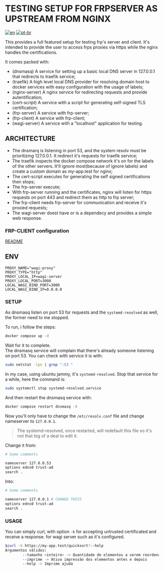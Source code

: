# TESTING SETUP FOR FRPSERVER AS UPSTREAM FROM NGINX

[![en](https://img.shields.io/badge/lang-en-red)](README.md) [![pt-br](https://img.shields.io/badge/lang-pt--br-green)](README.pt-br.md)

This provides a full featured setup for testing frp's server and client. It's intended to provide the user to access frps proxies via https while the nginx handles the certifications.

It comes packed with:

- (dnsmasq) A service for setting up a basic local DNS server in 127.0.0.1 that redirects to traefik service;
- (traefik) A high level local DNS provider for resolving domain host to docker services with easy configuration with the usage of labels;
- (nginx-server) A nginx service for redirecting requests and provide autentification;
- (cert-script) A service with a script for generating self-signed TLS certification;
- (frp-server) A service with frp-server;
- (frp-client) A service with frp-client;
- (wagi-server) A service with a "localhost" application for testing.  

## ARCHITECTURE

- The dnsmarq is listening in port 53, and the system resolv must be prioritizing 127.0.0.1. It redirect it's requests for traefik service;
- The traefik inspects the docker compose network it's on for the labels of the other servers. It'll ignore most(because of ignore labels) and create a custom domain as my-app.test for nginx;
- The cert-script executes for generating the self signed certifications then stops;
- The frp-server execute;
- With frp-server running and the certificates, nginx will listen for https requests on port 443 and redirect them as http to frp server;
- The frp-client needs frp-server for communication and receive it's proxied requests;
- The wagi-server doest have or is a dependecy and provides a simple web response.

### FRP-CLIENT configuration

[README](README_FRPC.md)

## ENV

```.env
PROXY_NAME="wagi-proxy"
PROXY_TYPE="http"
PROXY_LOCAL_IP=wagi-server
PROXY_LOCAL_PORT=3000
LOCAL_WAGI_BIND_PORT=3000
LOCAL_WAGI_BIND_IP=0.0.0.0
```

### SETUP

As dnsmasq listen on port 53 for requests and the `systemd-resolved` as well, the former need to me stopped. 

To run, i follow the steps:

```bash
docker compose up -d
```

Wait for it to complete.  
The dnsmasq service will complain that there's already someone listening on port 53. You can check with service it is with:

```bash
sudo netstat -lpn | grep ":53 "
```

In my case, using ubuntu jammy, it's `systemd-resolved`. Stop that service for a while, here the command is:

```bash
sudo systemctl stop systemd-resolved.service
```

And then restart the dnsmasq service with:

```bash
docker compose restart dnsmasq -d
```

Now you'll only have to change the `/etc/resolv.conf` file and change nameserver to `127.0.0.1`.

> The systemd-resolved, once restarted, will redefault this file so it's not that big of a deal to edit it.

Change it from:

```bash
# Some comments

nameserver 127.0.0.53
options edns0 trust-ad
search .
```

Into:  

```bash
# Some comments

nameserver 127.0.0.1 # CHANGE THISS
options edns0 trust-ad
search .
```

### USAGE 

You can simply curl, with option `-k` for accepting untrusted certificated and receive a response. for wagi server such as it's configured.

```bash
$curl -k https://my-app.test/quicksort?--help
Argumentos válidos:
        --tamanho <inteiro> -> Quantidade de elementos a serem reordenados
        --imprime -> Ativa impressão dos elementos antes e depois
        --help -> Imprime ajuda
```
